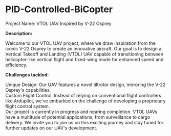 # PID-Controlled-BiCopter
Project Name: VTOL UAV Inspired by V-22 Osprey

**Description:**

Welcome to our VTOL UAV project, where we draw inspiration from the iconic V-22 Osprey to create an innovative aircraft. Our goal is to design a Vertical Takeoff and Landing (VTOL) UAV capable of transitioning between helicopter-like vertical flight and fixed-wing mode for enhanced speed and efficiency.

**Challenges tackled:**

Unique Design: Our UAV features a novel tiltrotor design, mirroring the V-22 Osprey's capabilities.<br>
Custom Flight Control: Instead of relying on conventional flight controllers like Ardupilot, we've embarked on the challenge of developing a proprietary flight control system.<br>
Our project is currently in progress and nearing completion. VTOL UAVs have a multitude of potential applications, from surveillance to cargo delivery. We invite you to join us on this exciting journey and stay tuned for further updates on our UAV's development.<br>

